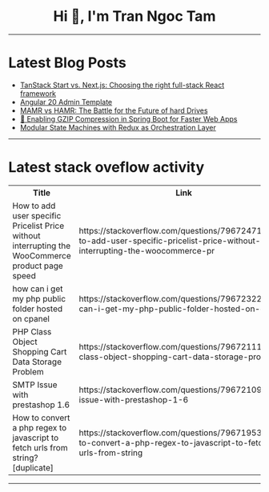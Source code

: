 <h1 align="center">Hi 👋, I'm Tran Ngoc Tam</h1>

---

# Latest Blog Posts 
<!-- BLOG-POST-LIST:START -->
- [TanStack Start vs. Next.js: Choosing the right full-stack React framework](https://dev.to/logrocket/tanstack-start-vs-nextjs-choosing-the-right-full-stack-react-framework-io5)
- [Angular 20 Admin Template](https://dev.to/therichpost/angular-20-admin-template-cea)
- [MAMR vs HAMR: The Battle for the Future of hard Drives](https://dev.to/dima853/mamr-vs-hamr-the-battle-for-the-future-of-hard-drives-4abd)
- [🚀 Enabling GZIP Compression in Spring Boot for Faster Web Apps](https://dev.to/rock_win_c053fa5fb2399067/enabling-gzip-compression-in-spring-boot-for-faster-web-apps-3abe)
- [Modular State Machines with Redux as Orchestration Layer](https://dev.to/stazcp/modular-state-machines-with-redux-as-orchestration-layer-4575)
<!-- BLOG-POST-LIST:END -->

---

# Latest stack oveflow activity
<table>
  <tr><th>Title</th><th>Link</th></tr>
  <!-- STACKOVERFLOW:START --><tr><td>How to add user specific Pricelist Price without interrupting the WooCommerce product page speed</td><td>https://stackoverflow.com/questions/79672471/how-to-add-user-specific-pricelist-price-without-interrupting-the-woocommerce-pr</td></tr><tr><td>how can i get my php public folder hosted on cpanel</td><td>https://stackoverflow.com/questions/79672322/how-can-i-get-my-php-public-folder-hosted-on-cpanel</td></tr><tr><td>PHP Class Object Shopping Cart Data Storage Problem</td><td>https://stackoverflow.com/questions/79672111/php-class-object-shopping-cart-data-storage-problem</td></tr><tr><td>SMTP Issue with prestashop 1.6</td><td>https://stackoverflow.com/questions/79672109/smtp-issue-with-prestashop-1-6</td></tr><tr><td>How to convert a php regex to javascript to fetch urls from string? [duplicate]</td><td>https://stackoverflow.com/questions/79671953/how-to-convert-a-php-regex-to-javascript-to-fetch-urls-from-string</td></tr><!-- STACKOVERFLOW:END -->
</table>

---


